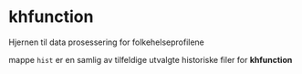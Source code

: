 # khfunction
Hjernen til data prosessering for folkehelseprofilene

mappe `hist` er en samlig av tilfeldige utvalgte historiske filer for **khfunction** 

